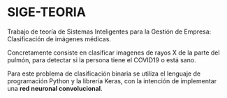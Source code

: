 # SIGE-TEORIA

Trabajo de teoría de Sistemas Inteligentes para la Gestión de Empresa: Clasificación de imágenes médicas.

Concretamente consiste en clasificar imagenes de rayos X de la parte del pulmón, para detectar si la persona tiene el COVID19 o está sano.

Para este problema de clasificación binaria se utiliza el lenguaje de programación Python y la librería Keras, con la intención de implementar una **red neuronal convolucional**.
